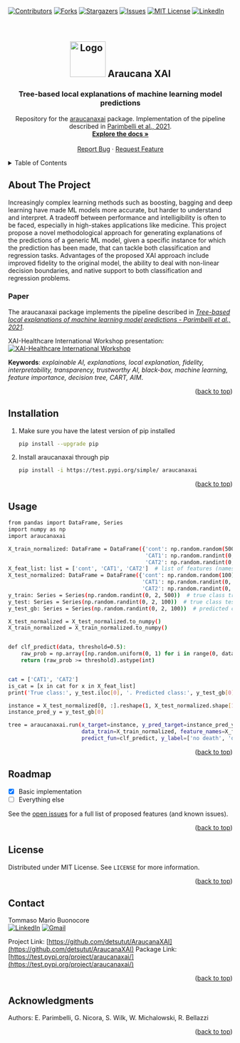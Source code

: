 <div id="top"></div>

[![Contributors][contributors-shield]][contributors-url]
[![Forks][forks-shield]][forks-url]
[![Stargazers][stars-shield]][stars-url]
[![Issues][issues-shield]][issues-url]
[![MIT License][license-shield]][license-url]
[![LinkedIn][linkedin-shield]][linkedin-url]

<br />
<div align="center">
  <h2>
    <img src="web/img/logo.png" alt="Logo" height="80"> Araucana XAI
  </h2>

  <h3 align="center">Tree-based local explanations of machine learning model predictions</h3>

  <p align="center">
    Repository for the <a href="https://test.pypi.org/project/araucanaxai/">araucanaxai</a> package. Implementation of the pipeline described in <a href="https://arxiv.org/abs/2110.08272">Parimbelli et al., 2021</a>.
    <br />
    <a href="https://github.com/detsutut/AraucanaXAI"><strong>Explore the docs »</strong></a>
    <br />
    <br />
    <a href="https://github.com/detsutut/AraucanaXAI/issues">Report Bug</a>
    ·
    <a href="https://github.com/detsutut/AraucanaXAI/issues">Request Feature</a>
  </p>
</div>



<!-- TABLE OF CONTENTS -->
<details>
  <summary>Table of Contents</summary>
  <ol>
    <li><a href="#about-the-project">About The Project</a></li>
    <li><a href="#installation">Installation</a></li>
    <li><a href="#usage">Usage</a></li>
    <li><a href="#roadmap">Roadmap</a></li>
    <li><a href="#license">License</a></li>
    <li><a href="#contact">Contact</a></li>
    <li><a href="#acknowledgments">Acknowledgments</a></li>
  </ol>
</details>



<!-- ABOUT THE PROJECT -->
## About The Project

Increasingly complex learning methods such as boosting, bagging and deep learning have made ML models more accurate, but harder to understand and interpret. A tradeoff between performance and intelligibility is often to be faced, especially in high-stakes applications like medicine. This project propose a novel methodological approach for generating explanations of the predictions of a generic ML model, given a specific instance for which the prediction has been made, that can tackle both classification and regression tasks. Advantages of the proposed XAI approach include improved fidelity to the original model, the ability to deal with non-linear decision boundaries, and native support to both classification and regression problems.

### Paper
The araucanaxai package implements the pipeline described in <a href="https://arxiv.org/abs/2110.08272">*Tree-based local explanations of machine learning model predictions - Parimbelli et al., 2021*</a>.

XAI-Healthcare International Workshop presentation:<br/>
[![XAI-Healthcare International Workshop](https://img.youtube.com/vi/N22QYvTZFBk/0.jpg)](https://www.youtube.com/watch?v=N22QYvTZFBk)

**Keywords**: *explainable AI, explanations, local explanation, fidelity, interpretability, transparency, trustworthy AI, black-box, machine learning, feature importance, decision tree, CART, AIM*.

<p align="right">(<a href="#top">back to top</a>)</p>

<!-- INSTALLATION -->
## Installation

1. Make sure you have the latest version of pip installed
   ```sh
   pip install --upgrade pip
    ```
2. Install araucanaxai through pip
    ```sh
    pip install -i https://test.pypi.org/simple/ araucanaxai
    ```

<p align="right">(<a href="#top">back to top</a>)</p>

<!-- USAGE EXAMPLES -->
## Usage


```sh
from pandas import DataFrame, Series
import numpy as np
import araucanaxai

X_train_normalized: DataFrame = DataFrame({'cont': np.random.random(500),
                                           'CAT1': np.random.randint(0, 2, 500),
                                           'CAT2': np.random.randint(0, 2, 500)})  # normalized training set
X_feat_list: list = ['cont', 'CAT1', 'CAT2']  # list of features (names)
X_test_normalized: DataFrame = DataFrame({'cont': np.random.random(100),
                                          'CAT1': np.random.randint(0, 2, 100),
                                          'CAT2': np.random.randint(0, 2, 100)})  # normalized test set
y_train: Series = Series(np.random.randint(0, 2, 500))  # true class training set
y_test: Series = Series(np.random.randint(0, 2, 100))  # true class test set
y_test_gb: Series = Series(np.random.randint(0, 2, 100))  # predicted class test set

X_test_normalized = X_test_normalized.to_numpy()
X_train_normalized = X_train_normalized.to_numpy()


def clf_predict(data, threshold=0.5):
    raw_prob = np.array([np.random.uniform(0, 1) for i in range(0, data.shape[0])])
    return (raw_prob >= threshold).astype(int)


cat = ['CAT1', 'CAT2']
is_cat = [x in cat for x in X_feat_list]
print('True class:', y_test.iloc[0], '. Predicted class:', y_test_gb[0])

instance = X_test_normalized[0, :].reshape(1, X_test_normalized.shape[1])
instance_pred_y = y_test_gb[0]

tree = araucanaxai.run(x_target=instance, y_pred_target=instance_pred_y,
                       data_train=X_train_normalized, feature_names=X_feat_list, cat_list=is_cat,
                       predict_fun=clf_predict, y_label=['no death', 'death'])

```


<p align="right">(<a href="#top">back to top</a>)</p>



<!-- ROADMAP -->
## Roadmap

- [x] Basic implementation
- [ ] Everything else

See the [open issues](https://github.com/detsutut/AraucanaXAI/issues) for a full list of proposed features (and known issues).

<p align="right">(<a href="#top">back to top</a>)</p>


<!-- LICENSE -->
## License

Distributed under MIT License. See `LICENSE` for more information.

<p align="right">(<a href="#top">back to top</a>)</p>



<!-- CONTACT -->
## Contact

Tommaso Mario Buonocore <br> [![LinkedIn][linkedin-shield]][linkedin-url]  [![Gmail][gmail-shield]][gmail-url]

Project Link: [https://github.com/detsutut/AraucanaXAI](https://github.com/detsutut/AraucanaXAI)
Package Link: [https://test.pypi.org/project/araucanaxai/](https://test.pypi.org/project/araucanaxai/)

<p align="right">(<a href="#top">back to top</a>)</p>



<!-- ACKNOWLEDGMENTS -->
## Acknowledgments

Authors: E. Parimbelli, G. Nicora, S. Wilk, W. Michalowski, R. Bellazzi

<p align="right">(<a href="#top">back to top</a>)</p>



<!-- MARKDOWN LINKS -->
[contributors-shield]: https://img.shields.io/github/contributors/detsutut/AraucanaXAI.svg?style=for-the-badge
[contributors-url]: https://github.com/detsutut/AraucanaXAI/graphs/contributors
[forks-shield]: https://img.shields.io/github/forks/detsutut/AraucanaXAI.svg?style=for-the-badge
[forks-url]: https://github.com/detsutut/AraucanaXAI/network/members
[stars-shield]: https://img.shields.io/github/stars/detsutut/AraucanaXAI.svg?style=for-the-badge
[stars-url]: https://github.com/detsutut/AraucanaXAI/stargazers
[issues-shield]: https://img.shields.io/github/issues/detsutut/AraucanaXAI.svg?style=for-the-badge
[issues-url]: https://github.com/detsutut/AraucanaXAI/issues
[license-shield]: https://img.shields.io/github/license/detsutut/AraucanaXAI.svg?style=for-the-badge
[license-url]: https://github.com/detsutut/AraucanaXAI/blob/master/LICENSE.txt
[linkedin-shield]: 	https://img.shields.io/badge/LinkedIn-0077B5?style=for-the-badge&logo=linkedin&logoColor=white
[linkedin-url]: https://linkedin.com/in/tbuonocore
[gmail-shield]: https://img.shields.io/badge/Gmail-D14836?style=for-the-badge&logo=gmail&logoColor=white
[gmail-url]: mailto:buonocore.tms@gmail.com
